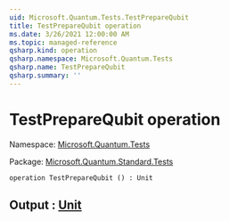 ```yaml
---
uid: Microsoft.Quantum.Tests.TestPrepareQubit
title: TestPrepareQubit operation
ms.date: 3/26/2021 12:00:00 AM
ms.topic: managed-reference
qsharp.kind: operation
qsharp.namespace: Microsoft.Quantum.Tests
qsharp.name: TestPrepareQubit
qsharp.summary: ''
---
```


# TestPrepareQubit operation

Namespace: [Microsoft.Quantum.Tests](xref:Microsoft.Quantum.Tests)

Package: [Microsoft.Quantum.Standard.Tests](https://nuget.org/packages/Microsoft.Quantum.Standard.Tests)




```qsharp
operation TestPrepareQubit () : Unit
```


## Output : [Unit](xref:microsoft.quantum.lang-ref.unit)

